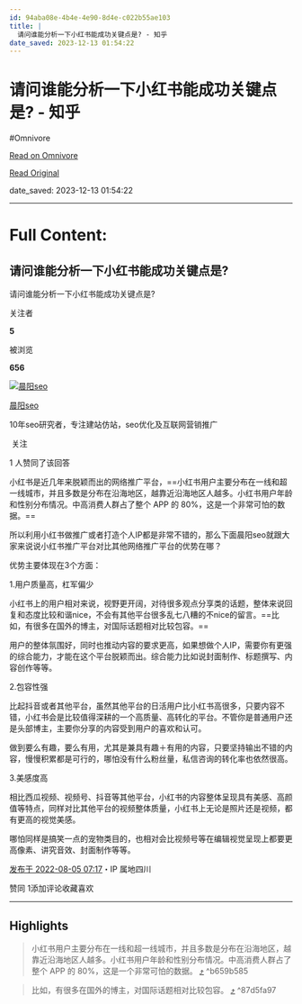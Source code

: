 ```yaml
---
id: 94aba08e-4b4e-4e90-8d4e-c022b55ae103
title: |
  请问谁能分析一下小红书能成功关键点是? - 知乎
date_saved: 2023-12-13 01:54:22
---
```


# 请问谁能分析一下小红书能成功关键点是? - 知乎
#Omnivore

[Read on Omnivore](https://omnivore.app/me/https-www-zhihu-com-question-41667310-answer-2611332824-18c61f46d04)

[Read Original](https://www.zhihu.com/question/41667310/answer/2611332824)

date_saved: 2023-12-13 01:54:22


--- 

# Full Content: 

## 请问谁能分析一下小红书能成功关键点是?

请问谁能分析一下小红书能成功关键点是?

关注者

**5**

被浏览

**656**

[![晨阳seo](https://proxy-prod.omnivore-image-cache.app/0x0,sxNJVVHi3lPo5G9O-Zxx7tjL9g87Uvh5fkc8TQew2lcA/https://picx.zhimg.com/v2-b4aef5ab2e0d031cb2a7022fb187f55b_l.jpg?source=2c26e567)](https://www.zhihu.com/people/yyhnb-48)

[晨阳seo](https://www.zhihu.com/people/yyhnb-48)

10年seo研究者，专注建站仿站，seo优化及互联网营销推广

​ 关注

1 人赞同了该回答

小红书是近几年来脱颖而出的网络推广平台，==小红书用户主要分布在一线和超一线城市，并且多数是分布在沿海地区，越靠近沿海地区人越多。小红书用户年龄和性别分布情况。中高消费人群占了整个 APP 的 80%，这是一个非常可怕的数据。==

所以利用小红书做推广或者打造个人IP都是非常不错的，那么下面晨阳seo就跟大家来说说小红书推广平台对比其他网络推广平台的优势在哪？

优势主要体现在3个方面：

1.用户质量高，杠军偏少

小红书上的用户相对来说，视野更开阔，对待很多观点分享类的话题，整体来说回复和态度比较和谐nice，不会有其他平台很多乱七八糟的不nice的留言。==比如，有很多在国外的博主，对国际话题相对比较包容。==

用户的整体氛围好，同时也推动内容的要求更高，如果想做个人IP，需要你有更强的综合能力，才能在这个平台脱颖而出。综合能力比如说封面制作、标题撰写、内容创作等等。

2.包容性强

比起抖音或者其他平台，虽然其他平台的日活用户比小红书高很多，只要内容不错，小红书会是比较值得深耕的一个高质量、高转化的平台。不管你是普通用户还是头部博主，主要你分享的内容受到用户的喜欢和认可。

做到要么有趣，要么有用，尤其是兼具有趣＋有用的内容，只要坚持输出不错的内容，慢慢积累都是可行的，哪怕没有什么粉丝量，私信咨询的转化率也依然很高。

3.美感度高

相比西瓜视频、视频号、抖音等其他平台，小红书的内容整体呈现具有美感、高颜值等特点，同样对比其他平台的视频整体质量，小红书上无论是照片还是视频，都有更高的视觉美感。

哪怕同样是搞笑一点的宠物类目的，也相对会比视频号等在编辑视觉呈现上都要更高像素、讲究音效、封面制作等等。

[发布于 2022-08-05 07:17](https://www.zhihu.com/question/41667310/answer/2611332824)・IP 属地四川

​赞同 1​​添加评论​收藏​喜欢

---

## Highlights

> 小红书用户主要分布在一线和超一线城市，并且多数是分布在沿海地区，越靠近沿海地区人越多。小红书用户年龄和性别分布情况。中高消费人群占了整个 APP 的 80%，这是一个非常可怕的数据。 [⤴️](https://omnivore.app/me/https-www-zhihu-com-question-41667310-answer-2611332824-18c61f46d04#b659b585-03f2-4aff-811c-edecb2f1fc19)  ^b659b585

> 比如，有很多在国外的博主，对国际话题相对比较包容。 [⤴️](https://omnivore.app/me/https-www-zhihu-com-question-41667310-answer-2611332824-18c61f46d04#87d5fa97-19dd-46d8-85af-1679206cb83f)  ^87d5fa97

